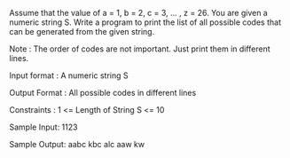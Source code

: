 Assume that the value of a = 1, b = 2, c = 3, ... , z = 26. You are given a numeric string S. Write a program to print the list of all possible codes that can be generated from the given string.

Note : The order of codes are not important. Just print them in different lines.

Input format :
A numeric string S

Output Format :
All possible codes in different lines

Constraints :
1 <= Length of String S <= 10

Sample Input:
1123

Sample Output:
aabc
kbc
alc
aaw
kw
